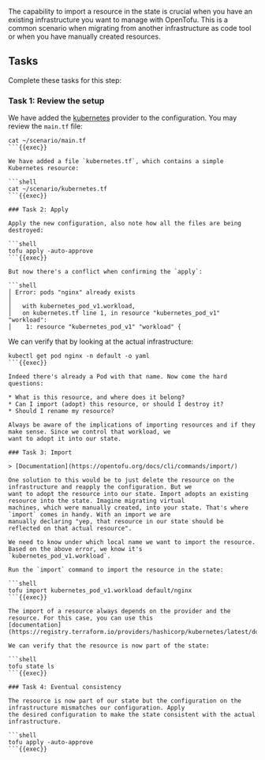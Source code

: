 The capability to import a resource in the state is crucial when you have an existing infrastructure you want to manage
with OpenTofu. This is a common scenario when migrating from another infrastructure as code tool or when you have
manually created resources.

## Tasks

Complete these tasks for this step:

### Task 1: Review the setup

We have added the [kubernetes](https://registry.terraform.io/providers/hashicorp/kubernetes/latest/docs) provider to the
configuration. You may review the `main.tf` file:

```shell
cat ~/scenario/main.tf
```{{exec}}

We have added a file `kubernetes.tf`, which contains a simple Kubernetes resource:

```shell
cat ~/scenario/kubernetes.tf
```{{exec}}

### Task 2: Apply

Apply the new configuration, also note how all the files are being destroyed:

```shell
tofu apply -auto-approve
```{{exec}}

But now there's a conflict when confirming the `apply`:

```shell
│ Error: pods "nginx" already exists
│ 
│   with kubernetes_pod_v1.workload,
│   on kubernetes.tf line 1, in resource "kubernetes_pod_v1" "workload":
│    1: resource "kubernetes_pod_v1" "workload" {
```

We can verify that by looking at the actual infrastructure:

```shell
kubectl get pod nginx -n default -o yaml
```{{exec}}

Indeed there's already a Pod with that name. Now come the hard questions:

* What is this resource, and where does it belong?
* Can I import (adopt) this resource, or should I destroy it?
* Should I rename my resource?

Always be aware of the implications of importing resources and if they make sense. Since we control that workload, we
want to adopt it into our state.

### Task 3: Import

> [Documentation](https://opentofu.org/docs/cli/commands/import/)

One solution to this would be to just delete the resource on the infrastructure and reapply the configuration. But we
want to adopt the resource into our state. Import adopts an existing resource into the state. Imagine migrating virtual
machines, which were manually created, into your state. That's where `import` comes in handy. With an import we are
manually declaring "yep, that resource in our state should be reflected on that actual resource".

We need to know under which local name we want to import the resource. Based on the above error, we know it's
`kubernetes_pod_v1.workload`.

Run the `import` command to import the resource in the state:

```shell
tofu import kubernetes_pod_v1.workload default/nginx
```{{exec}}

The import of a resource always depends on the provider and the resource. For this case, you can use this
[documentation](https://registry.terraform.io/providers/hashicorp/kubernetes/latest/docs/resources/pod_v1#import)

We can verify that the resource is now part of the state:

```shell
tofu state ls
```{{exec}}

### Task 4: Eventual consistency

The resource is now part of our state but the configuration on the infrastructure mismatches our configuration. Apply
the desired configuration to make the state consistent with the actual infrastructure.

```shell
tofu apply -auto-approve
```{{exec}}
